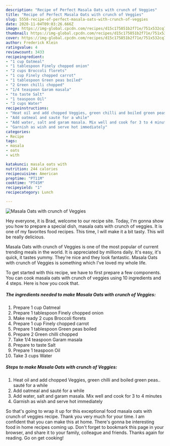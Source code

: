 ```yaml
---
description: "Recipe of Perfect Masala Oats with crunch of Veggies"
title: "Recipe of Perfect Masala Oats with crunch of Veggies"
slug: 5558-recipe-of-perfect-masala-oats-with-crunch-of-veggies
date: 2020-11-04T09:03:26.666Z
image: https://img-global.cpcdn.com/recipes/d15c175851b2f71e/751x532cq70/masala-oats-with-crunch-of-veggies-recipe-main-photo.jpg
thumbnail: https://img-global.cpcdn.com/recipes/d15c175851b2f71e/751x532cq70/masala-oats-with-crunch-of-veggies-recipe-main-photo.jpg
cover: https://img-global.cpcdn.com/recipes/d15c175851b2f71e/751x532cq70/masala-oats-with-crunch-of-veggies-recipe-main-photo.jpg
author: Frederick Klein
ratingvalue: 4
reviewcount: 3433
recipeingredient:
- "1 cup Oatmeal"
- "1 tablespoon Finely chopped onion"
- "2 cups Broccoli florets"
- "1 cup Finely chopped carrot"
- "1 tablespoon Green peas boiled"
- "2 Green chilli chopped"
- "1/4 teaspoon Garam masala"
- "to taste Salt"
- "1 teaspoon Oil"
- "3 cups Water"
recipeinstructions:
- "Heat oil and add chopped Veggies, green chilli and boiled green peas.. sauté for a while"
- "Add oatmeal and sauté for a while"
- "Add water, salt and garam masala. Mix well and cook for 3 to 4 minutes"
- "Garnish as wish and serve hot immediately"
categories:
- Recipe
tags:
- masala
- oats
- with

katakunci: masala oats with 
nutrition: 244 calories
recipecuisine: American
preptime: "PT11M"
cooktime: "PT45M"
recipeyield: "1"
recipecategory: Lunch

---
```



![Masala Oats with crunch of Veggies](https://img-global.cpcdn.com/recipes/d15c175851b2f71e/751x532cq70/masala-oats-with-crunch-of-veggies-recipe-main-photo.jpg)

Hey everyone, it is Brad, welcome to our recipe site. Today, I'm gonna show you how to prepare a special dish, masala oats with crunch of veggies. It is one of my favorites food recipes. This time, I will make it a bit tasty. This will be really delicious.



Masala Oats with crunch of Veggies is one of the most popular of current trending meals in the world. It is appreciated by millions daily. It's easy, it's quick, it tastes yummy. They're nice and they look fantastic. Masala Oats with crunch of Veggies is something which I've loved my whole life.


To get started with this recipe, we have to first prepare a few components. You can cook masala oats with crunch of veggies using 10 ingredients and 4 steps. Here is how you cook that.

<!--inarticleads1-->

##### The ingredients needed to make Masala Oats with crunch of Veggies:

1. Prepare 1 cup Oatmeal
1. Prepare 1 tablespoon Finely chopped onion
1. Make ready 2 cups Broccoli florets
1. Prepare 1 cup Finely chopped carrot
1. Prepare 1 tablespoon Green peas boiled
1. Prepare 2 Green chilli chopped
1. Take 1/4 teaspoon Garam masala
1. Prepare to taste Salt
1. Prepare 1 teaspoon Oil
1. Take 3 cups Water




<!--inarticleads2-->

##### Steps to make Masala Oats with crunch of Veggies:

1. Heat oil and add chopped Veggies, green chilli and boiled green peas.. sauté for a while
1. Add oatmeal and sauté for a while
1. Add water, salt and garam masala. Mix well and cook for 3 to 4 minutes
1. Garnish as wish and serve hot immediately




So that's going to wrap it up for this exceptional food masala oats with crunch of veggies recipe. Thank you very much for your time. I am confident that you can make this at home. There's gonna be interesting food in home recipes coming up. Don't forget to bookmark this page in your browser, and share it to your family, colleague and friends. Thanks again for reading. Go on get cooking!
